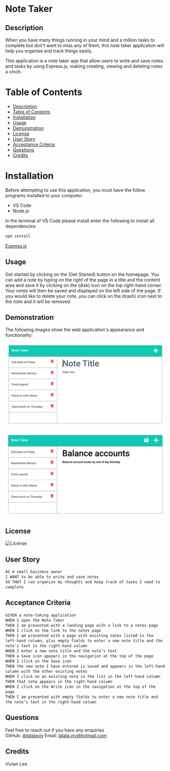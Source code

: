 # Note Taker

## Description
When you have many things running in your mind and a million tasks to complete but don't want to miss any of them, this note taker application will help you organise and track things easily. 

This application is a note taker app that allow users to write and save notes and tasks by using Express.js, making creating, viewing and deleting notes a cinch. 

# Table of Contents
  - [Description](#description)
  - [Table of Contents](#table-of-contents)
  - [Installation](#installation)
  - [Usage](#usage)
  - [Demonstration](#demonstration)
  - [License](#license)
  - [User Story](#user-story)
  - [Acceptance Criteria](#acceptance-criteria)
  - [Questions](#questions)
  - [Credits](#credits)

# Installation 
  Before attempting to use this application, you must have the follow programs installed to your computer: 

  - VS Code
  - Node.js
  
  In the terminal of VS Code please install enter the following to install all dependencies: 
  ```bash
  npm install
  ```
[Express.js](https://expressjs.com/en/starter/installing.html)

## Usage
  Get started by clicking on the (Get Started) button on the homepage. 
  You can add a note by typing on the right of the page in a title and the content area and save it by clicking on the (disk) icon on the top right-hand corner. 
  Your notes will then be saved and displayed on the left side of the page. If you would like to delete your note, you can click on the (trash) icon next to the note and it will be removed. 


## Demonstration

The following images show the web application's appearance and functionality:

![Existing notes are listed in the left-hand column with empty fields on the right-hand side for the new note’s title and text.](./Assets/11-express-homework-demo-01.png)

![Note titled “Balance accounts” reads, “Balance account books by end of day Monday,” with other notes listed on the left.](./Assets/11-express-homework-demo-02.png)


## License 
  ![License](https://img.shields.io/github/license/lalalaviv/Note-Taker)


## User Story

```
AS A small business owner
I WANT to be able to write and save notes
SO THAT I can organize my thoughts and keep track of tasks I need to complete
```


## Acceptance Criteria

```
GIVEN a note-taking application
WHEN I open the Note Taker
THEN I am presented with a landing page with a link to a notes page
WHEN I click on the link to the notes page
THEN I am presented with a page with existing notes listed in the left-hand column, plus empty fields to enter a new note title and the note’s text in the right-hand column
WHEN I enter a new note title and the note’s text
THEN a Save icon appears in the navigation at the top of the page
WHEN I click on the Save icon
THEN the new note I have entered is saved and appears in the left-hand column with the other existing notes
WHEN I click on an existing note in the list in the left-hand column
THEN that note appears in the right-hand column
WHEN I click on the Write icon in the navigation at the top of the page
THEN I am presented with empty fields to enter a new note title and the note’s text in the right-hand column
```


## Questions
  Feel free to reach out if you have any enquiries
  <br/>
  GitHub: [@lalalaviv](https://github.com/lalalaviv)
  Email: lalala.viv@hotmail.com


## Credits
  Vivian Lee
